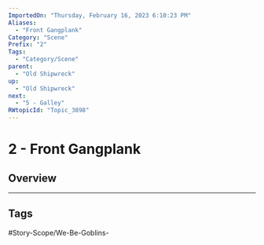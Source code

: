 ```yaml
---
ImportedOn: "Thursday, February 16, 2023 6:10:23 PM"
Aliases:
  - "Front Gangplank"
Category: "Scene"
Prefix: "2"
Tags:
  - "Category/Scene"
parent:
  - "Old Shipwreck"
up:
  - "Old Shipwreck"
next:
  - "5 - Galley"
RWtopicId: "Topic_3898"
---
```

# 2 - Front Gangplank
## Overview

---
## Tags
#Story-Scope/We-Be-Goblins-

